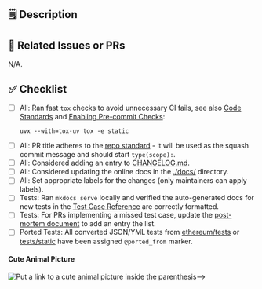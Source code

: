 ## 🗒️ Description
<!-- Brief description of the changes introduced by this PR -->
<!-- Don't submit this PR if it could expose a mainnet bug, see SECURITY.md in the repo root for details -->

## 🔗 Related Issues or PRs
<!-- Reference any related issues using the GitHub issue number (e.g., Fixes #123). Default is N/A. -->
N/A.

## ✅ Checklist
<!-- Please check off all required items. For those that don't apply remove them accordingly. -->

- [ ] All: Ran fast `tox` checks to avoid unnecessary CI fails, see also [Code Standards](https://eest.ethereum.org/main/getting_started/code_standards/) and [Enabling Pre-commit Checks](https://eest.ethereum.org/main/dev/precommit/):
    ```console
    uvx --with=tox-uv tox -e static
    ```
- [ ] All: PR title adheres to the [repo standard](https://eest.ethereum.org/main/getting_started/contributing/?h=contri#commit-messages-issue-and-pr-titles) - it will be used as the squash commit message and should start `type(scope):`.
- [ ] All: Considered adding an entry to [CHANGELOG.md](/ethereum/execution-spec-tests/blob/main/docs/CHANGELOG.md).
- [ ] All: Considered updating the online docs in the [./docs/](/ethereum/execution-spec-tests/blob/main/docs/) directory.
- [ ] All: Set appropriate labels for the changes (only maintainers can apply labels).
- [ ] Tests: Ran `mkdocs serve` locally and verified the auto-generated docs for new tests in the [Test Case Reference](https://eest.ethereum.org/main/tests/) are correctly formatted.
- [ ] Tests: For PRs implementing a missed test case, update the [post-mortem document](/ethereum/execution-spec-tests/blob/main/docs/writing_tests/post_mortems.md) to add an entry the list.
- [ ] Ported Tests: All converted JSON/YML tests from [ethereum/tests](/ethereum/tests) or [tests/static](/ethereum/execution-spec-tests/blob/main/tests/static) have been assigned `@ported_from` marker.

#### Cute Animal Picture

![Put a link to a cute animal picture inside the parenthesis-->]()
